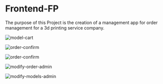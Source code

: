 # Frontend-FP

The purpose of this Project is the creation of a management app for order management for a 3d printing service company.

<p><img align="center" src="https://drive.google.com/file/d/1lEeJ9M8gbJadTCUbNUMTGd_sG6xiF--2/view?usp=drive_link" alt="model-cart" /></p>
<p><img align="center" src="https://drive.google.com/file/d/1PNiuaUcAn1CwBaFVWI57CD-UCHueeGEO/view?usp=drive_link" alt="order-confirm" /></p>
<p><img align="center" src="https://drive.google.com/file/d/17mCq9Odqy3NX9C0VNUaAQRrMMetOSGWy/view?usp=drive_link" alt="order-confirm" /></p>
<p><img align="center" src="https://drive.google.com/file/d/1cGJCqiDYwrfo2iKJk5tqRJvFrBBZGic1/view?usp=drive_link" alt= "modify-order-admin" /></p>
<p><img align="center" src="https://drive.google.com/file/d/1azi5lWtkXgqNoscdHS787z5kEgGxcQOj/view?usp=drive_link" alt= "modify-models-admin" /></p>
